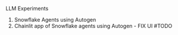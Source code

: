 LLM Experiments
1. Snowflake Agents using Autogen
2. Chainlit app of Snowflake agents using Autogen - FIX UI #TODO
